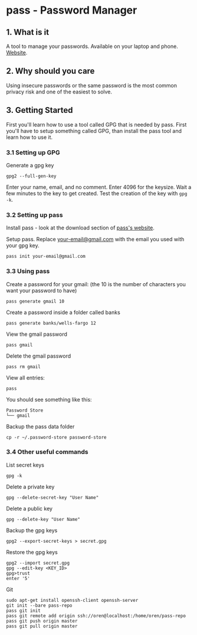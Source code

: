 # pass - Password Manager

## 1. What is it
A tool to manage your passwords. Available on your laptop and phone. [Website](https://www.passwordstore.org/).

## 2. Why should you care
Using insecure passwords or the same password is the most common privacy risk and one of the easiest to solve.

## 3. Getting Started
First you'll learn how to use a tool called GPG that is needed by pass.
First you'll have to setup something called GPG, than install the pass tool and learn how to use it.

### 3.1 Setting up GPG
Generate a gpg key
```
gpg2 --full-gen-key
```

Enter your name, email, and no comment. Enter 4096 for the keysize. Wait a few minutes to the key to get created.
Test the creation of the key with `gpg -k`.

### 3.2 Setting up pass
Install pass - look at the download section of [pass's website](https://www.passwordstore.org/).

Setup pass. Replace your-email@gmail.com with the email you used with your gpg key.
```
pass init your-email@gmail.com
```

### 3.3 Using pass
Create a password for your gmail: (the 10 is the number of characters you want your password to have)
```
pass generate gmail 10
```

Create a password inside a folder called banks
```
pass generate banks/wells-fargo 12
```

View the gmail password
```
pass gmail
```

Delete the gmail password
```
pass rm gmail
```

View all entries:
```
pass
```

You should see something like this:
```
Password Store
└── gmail
```

Backup the pass data folder
```
cp -r ~/.password-store password-store
```

### 3.4 Other useful commands
List secret keys
```
gpg -k
```

Delete a private key
```
gpg --delete-secret-key "User Name"
```

Delete a public key
```
gpg --delete-key "User Name"
```

Backup the gpg keys
```
gpg2 --export-secret-keys > secret.gpg
```

Restore the gpg keys
```
gpg2 --import secret.gpg
gpg --edit-key <KEY_ID>
gpg>trust
enter '5'
```

Git
```
sudo apt-get install openssh-client openssh-server
git init --bare pass-repo
pass git init
pass git remote add origin ssh://oren@localhost:/home/oren/pass-repo
pass git push origin master
pass git pull origin master
```
